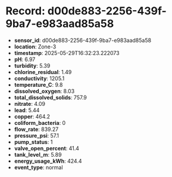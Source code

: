 # Record: d00de883-2256-439f-9ba7-e983aad85a58

- **sensor_id**: d00de883-2256-439f-9ba7-e983aad85a58
- **location**: Zone-3
- **timestamp**: 2025-05-29T16:32:23.222073
- **pH**: 6.97
- **turbidity**: 5.39
- **chlorine_residual**: 1.49
- **conductivity**: 1205.1
- **temperature_C**: 9.8
- **dissolved_oxygen**: 8.03
- **total_dissolved_solids**: 757.9
- **nitrate**: 4.09
- **lead**: 5.44
- **copper**: 464.2
- **coliform_bacteria**: 0
- **flow_rate**: 839.27
- **pressure_psi**: 57.1
- **pump_status**: 1
- **valve_open_percent**: 41.4
- **tank_level_m**: 5.89
- **energy_usage_kWh**: 424.4
- **event_type**: normal